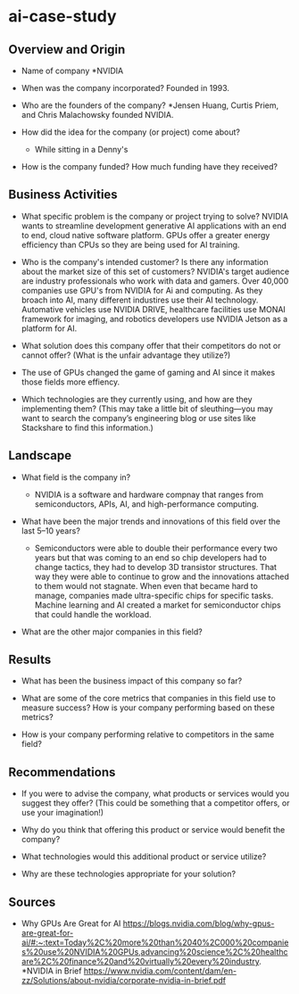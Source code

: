 # ai-case-study

## Overview and Origin

* Name of company
    *NVIDIA

* When was the company incorporated?
    Founded in 1993.

* Who are the founders of the company?
    *Jensen Huang, Curtis Priem, and Chris Malachowsky founded NVIDIA.
* How did the idea for the company (or project) come about?
  * While sitting in a Denny's

* How is the company funded? How much funding have they received?

## Business Activities

* What specific problem is the company or project trying to solve?
    NVIDIA wants to streamline development generative AI applications with an end to end, cloud native software platform. GPUs offer a greater energy efficiency than CPUs so they are being used for AI training.

* Who is the company's intended customer? Is there any information about the market size of this set of customers?
  NVIDIA's target audience are industry professionals who work with data and gamers. Over 40,000 companies use GPU's from NVIDIA for Ai and computing. As they broach into AI, many different industires use their AI technology. Automative vehicles use NVIDIA DRIVE, healthcare facilities use MONAI framework for imaging, and robotics developers use NVIDIA Jetson as a  platform for AI.

* What solution does this company offer that their competitors do not or cannot offer? (What is the unfair advantage they utilize?)
* The use of GPUs changed the game of gaming and AI since it makes those fields more effiency.

* Which technologies are they currently using, and how are they implementing them? (This may take a little bit of sleuthing&mdash;you may want to search the company’s engineering blog or use sites like Stackshare to find this information.)

## Landscape

* What field is the company in?
  * NVIDIA is a software and hardware compnay that ranges from semiconductors, APIs, AI, and high-performance computing.

* What have been the major trends and innovations of this field over the last 5&ndash;10 years?
   * Semiconductors were able to double their performance every two years but that was coming to an end so chip developers had to change tactics, they had to develop 3D transistor structures. That way they were able to continue to grow and the innovations attached to them would not stagnate. When even that became hard to manage, companies made ultra-specific chips for specific tasks. Machine learning and AI created a market for semiconductor chips that could handle the workload.

* What are the other major companies in this field?

## Results

* What has been the business impact of this company so far?

* What are some of the core metrics that companies in this field use to measure success? How is your company performing based on these metrics?

* How is your company performing relative to competitors in the same field?

## Recommendations

* If you were to advise the company, what products or services would you suggest they offer? (This could be something that a competitor offers, or use your imagination!)

* Why do you think that offering this product or service would benefit the company?

* What technologies would this additional product or service utilize?

* Why are these technologies appropriate for your solution?

## Sources
* Why GPUs Are Great for AI
    https://blogs.nvidia.com/blog/why-gpus-are-great-for-ai/#:~:text=Today%2C%20more%20than%2040%2C000%20companies%20use%20NVIDIA%20GPUs,advancing%20science%2C%20healthcare%2C%20finance%20and%20virtually%20every%20industry.
*NVIDIA in Brief
    https://www.nvidia.com/content/dam/en-zz/Solutions/about-nvidia/corporate-nvidia-in-brief.pdf


